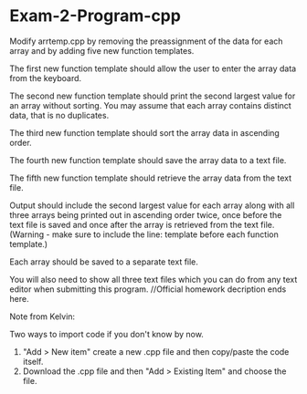 # Exam-2-Program-cpp

Modify arrtemp.cpp by removing the preassignment of the data for each array and by adding five new function templates.

The first new function template should allow the user to enter the array data from the keyboard.

The second new function template should print the second largest value for an array without sorting. You may assume that each array contains distinct data, that is no duplicates.

The third new function template should sort the array data in ascending order.

The fourth new function template should save the array data to a text file.

The fifth new function template should retrieve the array data from the text file.

Output should include the second largest value for each array along with all three arrays being printed out in ascending order twice, once before the text file is saved and once after the array is retrieved from the text file. (Warning - make sure to include the line: template before each function template.)

Each array should be saved to a separate text file.

You will also need to show all three text files which you can do from any text editor when submitting this program. 
//Official homework decription ends here.

Note from Kelvin:

Two ways to import code if you don't know by now. 

1. "Add > New item" create a new .cpp file and then copy/paste the code itself. 
2. Download the .cpp file and then "Add > Existing Item" and choose the file. 
